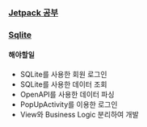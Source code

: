 ### [Jetpack 공부](https://developer.android.com/jetpack?hl=ko)

### [Sqlite](https://developer.android.com/training/data-storage/room?hl=ko)

#### 해야할일
- SQLite를 사용한 회원 로그인
- SQLite를 사용한 데이터 조회
- OpenAPI를 사용한 데이터 파싱 
- PopUpActivity를 이용한 로그인
- View와 Business Logic 분리하여 개발
